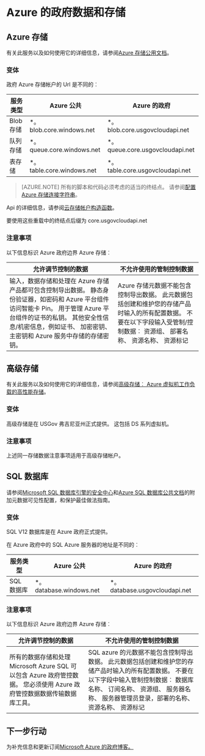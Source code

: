 <properties
    pageTitle="Azure 政府文档 |Microsoft Azure"
    description="这为 Azure 政府开发应用程序提供功能和指导的比较"
    services="Azure-Government"
    cloud="gov" 
    documentationCenter=""
    authors="ryansoc"
    manager="zakramer"
    editor=""/>

<tags
    ms.service="multiple"
    ms.devlang="na"
    ms.topic="article"
    ms.tgt_pltfrm="na"
    ms.workload="azure-government"
    ms.date="09/30/2016"
    ms.author="ryansoc"/>


#  <a name="azure-government-data-and-storage"></a>Azure 的政府数据和存储

##  <a name="azure-storage"></a>Azure 存储

有关此服务以及如何使用它的详细信息，请参阅[Azure 存储公用文档](https://azure.microsoft.com/documentation/services/storage/)。

### <a name="variations"></a>变体

政府 Azure 存储帐户的 Url 是不同的︰

服务类型|Azure 公共|Azure 的政府
---|---|---
Blob 存储|*。 blob.core.windows.net|*。 blob.core.usgovcloudapi.net
队列存储|*。 queue.core.windows.net|*。 queue.core.usgovcloudapi.net
表存储|*。 table.core.windows.net| *。 table.core.usgovcloudapi.net

>[AZURE.NOTE] 所有的脚本和代码必须考虑的适当的终结点。  请参阅[配置 Azure 存储连接字符串](../storage-configure-connection-string.md#creating-a-connection-string-to-the-explicit-storage-endpoint)。 

Api 的详细信息，请参阅<a href="https://msdn.microsoft.com/en-us/library/azure/mt616540.aspx">云存储帐户构造函数</a>。

要使用这些重载中的终结点后缀为 core.usgovcloudapi.net 

### <a name="considerations"></a>注意事项

以下信息标识 Azure 政府边界 Azure 存储︰

| 允许调节控制的数据 | 不允许使用的管制控制数据 |
|--------------------------------------------------------------------------------------|-----------------------------------------------------------------------------------------------------------------------------------------------------------------------------------------------------------------------------------------------------------------------------------------------------------------|
| 输入，数据存储和处理在 Azure 存储产品都可包含控制导出数据。 静态身份验证器，如密码和 Azure 平台组件访问智能卡 Pin。 用于管理 Azure 平台组件的证书的私钥。 其他安全性信息/机密信息，例如证书、 加密密钥、 主密钥和 Azure 服务中存储的存储密钥。 | Azure 存储元数据不能包含控制导出数据。 此元数据包括创建和维护您的存储产品时输入的所有配置数据。  不要在以下字段输入受管制/控制数据︰ 资源组、 部署名称、 资源名称、 资源标记  

##  <a name="premium-storage"></a>高级存储

有关此服务以及如何使用它的详细信息，请参阅[高级存储︰ Azure 虚拟机工作负载的高性能存储](../storage/storage-premium-storage.md)。

###  <a name="variations"></a>变体

高级存储是在 USGov 弗吉尼亚州正式提供。 这包括 DS 系列虚拟机。 

### <a name="considerations"></a>注意事项

上述同一存储数据注意事项适用于高级存储帐户。 

##  <a name="sql-database"></a>SQL 数据库

请参阅<a href="https://msdn.microsoft.com/en-us/library/bb510589.aspx">Microsoft SQL 数据库引擎的安全中心</a>和[Azure SQL 数据库公共文档](https://azure.microsoft.com/documentation/services/sql-database/)的附加元数据可见性配置，和保护最佳做法指南。

### <a name="variations"></a>变体

SQL V12 数据库是在 Azure 政府正式提供。

在 Azure 政府中的 SQL Azure 服务器的地址是不同的︰

服务类型|Azure 公共|Azure 的政府
---|---|---
SQL 数据库|*。 database.windows.net|*。 database.usgovcloudapi.net

### <a name="considerations"></a>注意事项

以下信息标识 Azure 政府边界 Azure 存储︰

| 允许调节控制的数据 | 不允许使用的管制控制数据 |
|--------------------------------------------------------------------------------------|-----------------------------------------------------------------------------------------------------------------------------------------------------------------------------------------------------------------------------------------------------------------------------------------------------------------|
| 所有的数据存储和处理 Microsoft Azure SQL 可以包含 Azure 政府管控数据。 您必须使用 Azure 政府管控数据数据传输数据库工具。 | SQL azure 的元数据不能包含控制导出数据。 此元数据包括创建和维护您的存储产品时输入的所有配置数据。  不要在以下字段中输入管制控制数据︰ 数据库名称、 订阅名称、 资源组、 服务器名称、 服务器管理员登录，部署的名称、 资源名称、 资源标记

##  <a name="next-steps"></a>下一步行动

为补充信息和更新订阅<a href="https://blogs.msdn.microsoft.com/azuregov/">Microsoft Azure 的政府博客。</a>

